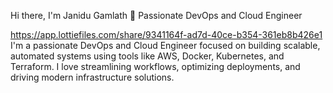 Hi there, I'm Janidu Gamlath 👋
Passionate DevOps and Cloud Engineer

https://app.lottiefiles.com/share/9341164f-ad7d-40ce-b354-361eb8b426e1
I'm a passionate DevOps and Cloud Engineer focused on building scalable, automated systems using tools like AWS, Docker, Kubernetes, and Terraform. I love streamlining workflows, optimizing deployments, and driving modern infrastructure solutions.
